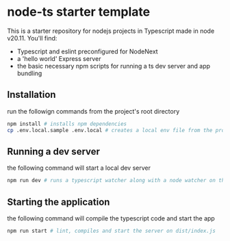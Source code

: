 # node-ts starter template

This is a starter repository for nodejs projects in Typescript made in node v20.11. You'll find:

- Typescript and eslint preconfigured for NodeNext
- a 'hello world' Express server
- the basic necessary npm scripts for running a ts dev server and app bundling

## Installation

run the followign commands from the project's root directory

```bash
npm install # installs npm dependencies
cp .env.local.sample .env.local # creates a local env file from the project's sample file
```

## Running a dev server

the following command will start a local dev server

```bash
npm run dev # runs a typescript watcher along with a node watcher on the dist/index.js file
```

## Starting the application

the following command will compile the typescript code and start the app

```bash
npm run start # lint, compiles and start the server on dist/index.js
```
